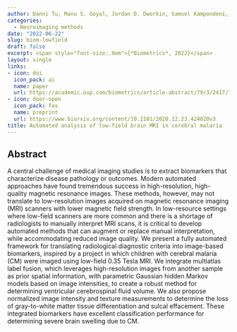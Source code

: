 ```yaml
---
author: Danni Tu, Manu S. Goyal, Jordan D. Dworkin, Samuel Kampondeni, Lorenna Vidal, Eric Biondo-Savin, Sandeep Juvvadi, Prashant Raghavan, Jennifer Nicholas, Karen Chetcuti, Kelly Clark, Timothy Robert-Fitzgerald, Theodore D. Satterthwaite, Paul Yushkevich, Christos Davatzikos, Guray Erus, Nicholas J. Tustison, Douglas G. Postels, Terrie E. Taylor, Dylan S. Small, & Russell T. Shinohara
categories:
  - Neuroimaging methods
date: "2022-06-22"
slug: biom-lowfield
draft: false
excerpt: <span style="font-size:.9em">{*Biometrics*, 2022}</span>
layout: single
links:
- icon: doi
  icon_pack: ai
  name: paper
  url: https://academic.oup.com/biometrics/article-abstract/79/3/2417/7513879
- icon: door-open
  icon_pack: fas
  name: preprint
  url: https://www.biorxiv.org/content/10.1101/2020.12.23.424020v3
title: Automated analysis of low-field brain MRI in cerebral malaria
---
```


## Abstract

A central challenge of medical imaging studies is to extract biomarkers that characterize disease pathology or outcomes. Modern automated approaches have found tremendous success in high-resolution, high-quality magnetic resonance images. These methods, however, may not translate to low-resolution images acquired on magnetic resonance imaging (MRI) scanners with lower magnetic field strength. In low-resource settings where low-field scanners are more common and there is a shortage of radiologists to manually interpret MRI scans, it is critical to develop automated methods that can augment or replace manual interpretation, while accommodating reduced image quality. We present a fully automated framework for translating radiological diagnostic criteria into image-based biomarkers, inspired by a project in which children with cerebral malaria (CM) were imaged using low-field 0.35 Tesla MRI. We integrate multiatlas label fusion, which leverages high-resolution images from another sample as prior spatial information, with parametric Gaussian hidden Markov models based on image intensities, to create a robust method for determining ventricular cerebrospinal fluid volume. We also propose normalized image intensity and texture measurements to determine the loss of gray-to-white matter tissue differentiation and sulcal effacement. These integrated biomarkers have excellent classification performance for determining severe brain swelling due to CM.